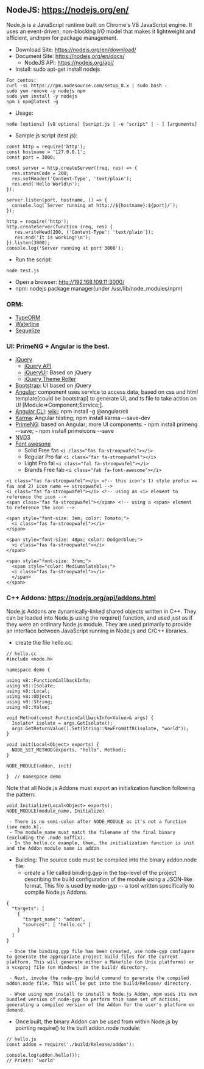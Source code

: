 ## NodeJS: https://nodejs.org/en/

Node.js is a JavaScript runtime built on Chrome's V8 JavaScript engine. It uses an event-driven, non-blocking I/O model that 
makes it lightweight and efficient, andnpm for package management.

- Download Site:  https://nodejs.org/en/download/
- Document Site:  https://nodejs.org/en/docs/
    - NodeJS API:  https://nodejs.org/api/
- Install:   sudo apt-get install nodejs
```
For centos:
curl -sL https://rpm.nodesource.com/setup_8.x | sudo bash -
sudo yum remove -y nodejs npm
sudo yum install -y nodejs
npm i npm@latest -g
```
- Usage:
```
node [options] [v8 options] [script.js | -e "script" | - ] [arguments]
```
- Sample js script (test.js):
```
const http = require('http');
const hostname = '127.0.0.1';
const port = 3000;

const server = http.createServer((req, res) => {
  res.statusCode = 200;
  res.setHeader('Content-Type', 'text/plain');
  res.end('Hello World\n');
});

server.listen(port, hostname, () => {
  console.log(`Server running at http://${hostname}:${port}/`);
});
```

```
http = require('http');
http.createServer(function (req, res) {
   res.writeHead(200, {'Content-Type': 'text/plain'});
   res.end('It is working!\n');
}).listen(3000);
console.log('Server running at port 3000');
```

- Run the script:
```
node test.js
```
- Open a browser: http://192.168.109.11:3000/
- npm: nodejs package manager(under /usr/lib/node_modules/npm)

### ORM:
- [TypeORM](https://github.com/typeorm/typeorm)
- [Waterline](http://waterlinejs.org/)
- [Sequelize](http://docs.sequelizejs.com/)

### UI:  PrimeNG + Angular is the best.
- [jQuery](https://jquery.com/)
    - [jQuery API](https://api.jquery.com/)
    - [jQueryUI](https://jqueryui.com/): Based on jQuery
    - [jQuery Theme Roller](https://jqueryui.com/themeroller/)
- [Bootstrap](https://getbootstrap.com/): UI based on jQuery
- [Angular](https://angular.io/): component uses service to access data, based on css and html template[could be bootstrap] to generate UI, and ts file to take action on UI [Module=>Component;Service;].
- [Angular CLI](https://cli.angular.io/): [wiki](https://github.com/angular/angular-cli/wiki); npm install -g @angular/cli
- [Karma](http://karma-runner.github.io/): Angular testing; npm install karma --save-dev
- [PrimeNG](https://www.primefaces.org/primeng/#/): based on Angular; more UI components: 
       - npm install primeng --save; 
       - npm install primeicons --save
- [NVD3](http://nvd3.org/index.html)
- [Font awesone](https://fontawesome.com)
   - Solid	  Free	fas	```<i class="fas fa-stroopwafel"></i>```	
   - Regular  Pro 	far	```<i class="far fa-stroopwafel"></i>```	
   - Light	  Pro 	fal	```<i class="fal fa-stroopwafel"></i>```	
   - Brands	  Free	fab	```<i class="fab fa-font-awesome"></i>```
```
<i class="fas fa-stroopwafel"></i> <!-- this icon's 1) style prefix == fas and 2) icon name == stroopwafel -->
<i class="fas fa-stroopwafel"></i> <!-- using an <i> element to reference the icon -->
<span class="fas fa-stroopwafel"></span> <!-- using a <span> element to reference the icon -->

<span style="font-size: 3em; color: Tomato;">
  <i class="fas fa-stroopwafel"></i>
</span>

<span style="font-size: 48px; color: Dodgerblue;">
  <i class="fas fa-stroopwafel"></i>
</span>

<span style="font-size: 3rem;">
  <span style="color: Mediumslateblue;">
  <i class="fas fa-stroopwafel"></i>
  </span>
</span>
```

### C++ Addons: https://nodejs.org/api/addons.html
Node.js Addons are dynamically-linked shared objects written in C++. They can be loaded into Node.js using the require() function, and used just as if they were an ordinary Node.js module. They are used primarily to provide an interface between JavaScript running in Node.js and C/C++ libraries.

-  create the file hello.cc:
```
// hello.cc
#include <node.h>

namespace demo {

using v8::FunctionCallbackInfo;
using v8::Isolate;
using v8::Local;
using v8::Object;
using v8::String;
using v8::Value;

void Method(const FunctionCallbackInfo<Value>& args) {
  Isolate* isolate = args.GetIsolate();
  args.GetReturnValue().Set(String::NewFromUtf8(isolate, "world"));
}

void init(Local<Object> exports) {
  NODE_SET_METHOD(exports, "hello", Method);
}

NODE_MODULE(addon, init)

}  // namespace demo
```
Note that all Node.js Addons must export an initialization function following the pattern:
```
void Initialize(Local<Object> exports);
NODE_MODULE(module_name, Initialize)
``` 
     - There is no semi-colon after NODE_MODULE as it's not a function (see node.h).
     - The module_name must match the filename of the final binary (excluding the .node suffix).
     - In the hello.cc example, then, the initialization function is init and the Addon module name is addon

- Building:
The source code must be compiled into the binary addon.node file:
     - create a file called binding.gyp in the top-level of the project describing the build configuration of the module using a JSON-like format. This file is used by node-gyp -- a tool written specifically to compile Node.js Addons.
```
{
  "targets": [
    {
      "target_name": "addon",
      "sources": [ "hello.cc" ]
    }
  ]
}
```

     - Once the binding.gyp file has been created, use node-gyp configure to generate the appropriate project build files for the current platform. This will generate either a Makefile (on Unix platforms) or a vcxproj file (on Windows) in the build/ directory.

     - Next, invoke the node-gyp build command to generate the compiled addon.node file. This will be put into the build/Release/ directory.

     - When using npm install to install a Node.js Addon, npm uses its own bundled version of node-gyp to perform this same set of actions, generating a compiled version of the Addon for the user's platform on demand.
     
- Once built, the binary Addon can be used from within Node.js by pointing require() to the built addon.node module:
```
// hello.js
const addon = require('./build/Release/addon');

console.log(addon.hello());
// Prints: 'world'
```
